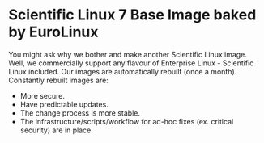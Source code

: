 # Scientific Linux 7 Base Image baked by EuroLinux

You might ask why we bother and make another Scientific Linux image. Well, we commercially support any flavour of Enterprise Linux - Scientific Linux included. Our images are automatically rebuilt (once a month). Constantly rebuilt images are:

- More secure.
- Have predictable updates. 
- The change process is more stable.
- The infrastructure/scripts/workflow for ad-hoc fixes (ex. critical security) are in place.
